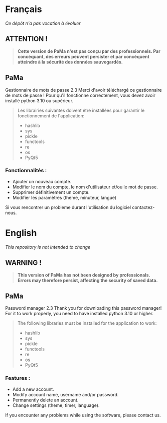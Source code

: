 # Français
*Ce dépôt n'a pas vocation à évoluer*

## ATTENTION !
> **Cette version de PaMa n'est pas conçu par des professionnels. Par concéquant, des erreurs peuvent persister et par concéquent atteindre à la sécurité des données sauvegardés.**

## PaMa
Gestionnaire de mots de passe 2.3
Merci d'avoir téléchargé ce gestionnaire de mots de passe !
Pour qu'il fonctionne correctement, vous devez avoir installé python 3.10 ou supérieur.
> Les librairies suivantes doivent être installées pour garantir le fonctionnement de l'application:
> * hashlib
> * sys
> * pickle
> * functools 
> * re
> * os
> * PyQt5

### Fonctionnalités :
* Ajouter un nouveau compte.
* Modifier le nom du compte, le nom d'utilisateur et/ou le mot de passe.
* Supprimer définitivement un compte.
* Modifier les paramètres (thème, minuteur, langue)

Si vous rencontrer un probleme durant l'utilisation du logiciel contactez-nous.

# English
*This repository is not intended to change*

## WARNING !
> **This version of PaMa has not been designed by professionals. Errors may therefore persist, affecting the security of saved data.**

## PaMa
Password manager 2.3
Thank you for downloading this password manager!
For it to work properly, you need to have installed python 3.10 or higher.
> The following libraries must be installed for the application to work:
> * hashlib
> * sys
> * pickle
> * functools 
> * re
> * os
> * PyQt5

### Features :
* Add a new account.
* Modify account name, username and/or password.
* Permanently delete an account.
* Change settings (theme, timer, language).

If you encounter any problems while using the software, please contact us.
